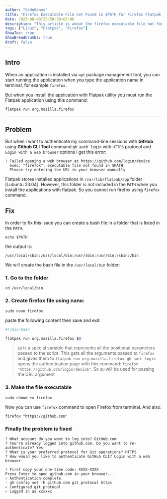 ```yaml
---
author: "CodeGenos"
title: "Firefox Executable File not Found in $PATH for Firefox Flatpak Installation on Linux"
date: 2023-08-08T23:58:39+03:00
description: "This article is about the firefox executable file not found in $PATH error fix when firefox is installed with flatpak."
tags: ["Linux", "Flatpak", "Firefox"]
ShowToc: true
ShowBreadCrumbs: true
draft: false
---
```


## Intro
When an application is installed via `apt` package management tool, you can start running the application when you type the application name in terminal, for example `firefox`.

But when you install the application with Flatpak utility you must run the Flatpak application using this command:

```bash
flatpak run org.mozilla.firefox
```

---

## Problem
But when i want to authenticate my command-line sessions with **GitHub** using **Github CLI Tool** command `gh auth login` with `HTTPS` protocol and `Login with a web browser` options i get this error:

```text
! Failed opening a web browser at https://github.com/login/device
  exec: "firefox": executable file not found in $PATH
  Please try entering the URL in your browser manually
```

Flatpak stores installed applications in `/var/lib/flatpak/app` folder [Lubuntu 23.04]. However, this folder is not included in the `PATH` when you install the applications with flatpak. So you cannot run firefox using `firefox` command.

## Fix

In order to fix this issue you can create a bash file in a folder that is listed in the `PATH`.

```console
echo $PATH
```

the output is:

```console
/usr/local/sbin:/usr/local/bin:/usr/sbin:/usr/bin:/sbin:/bin
```

We will create the bash file in the `/usr/local/bin` folder:

### 1. Go to the folder

```console
cd /usr/local/bin
```

### 2. Create firefox file using nano:

```console
sudo nano firefox
```

paste the following content then save and exit:

```bash
#!/bin/bash

flatpak run org.mozilla.firefox $@
```

>`$@` is a special variable that represents all the positional parameters passed to the script. This gets all the arguments passed to `firefox` and gives them to `flatpak run org.mozilla.firefox`. `gh auth login` opens the authentication page with this command: `firefox "https://github.com/login/device"`. So `$@` will be used for passing the URL argument

### 3. Make the file executable

```console
sudo chmod +x firefox
```

Now you can use `firefox` command to open Firefox from terminal. And also:

```console
firefox "https://github.com"
```

### Finally the problem is fixed

```console
? What account do you want to log into? GitHub.com
? You're already logged into github.com. Do you want to re-authenticate? Yes
? What is your preferred protocol for Git operations? HTTPS
? How would you like to authenticate GitHub CLI? Login with a web browser

! First copy your one-time code: XXXX-XXXX
Press Enter to open github.com in your browser... 
✓ Authentication complete.
- gh config set -h github.com git_protocol https
✓ Configured git protocol
✓ Logged in as xxxxxx
```




